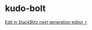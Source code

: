 # kudo-bolt

[Edit in StackBlitz next generation editor ⚡️](https://stackblitz.com/~/github.com/jsajnani79/kudo-bolt)